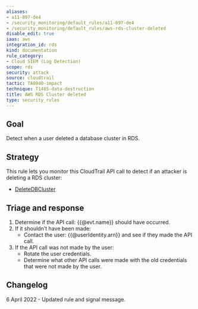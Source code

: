 ```yaml
---
aliases:
- a11-897-de4
- /security_monitoring/default_rules/a11-897-de4
- /security_monitoring/default_rules/aws-rds-cluster-deleted
disable_edit: true
iaas: aws
integration_id: rds
kind: documentation
rule_category:
- Cloud SIEM (Log Detection)
scope: rds
security: attack
source: cloudtrail
tactic: TA0040-impact
technique: T1485-data-destruction
title: AWS RDS Cluster deleted
type: security_rules
---
```


## Goal
Detect when a user deleted a database cluster in RDS.

## Strategy
This rule lets you monitor this CloudTrail API call to detect if an attacker is deleting a RDS cluster:

* [DeleteDBCluster][1]

## Triage and response
1. Determine if the API call: {{@evt.name}} should have occurred.
2. If it shouldn't have been made:
   * Contact the user: {{@userIdentity.arn}} and see if they made the API call.
3. If the API call was not made by the user:
   * Rotate the user credentials.
   * Determine what other API calls were made with the old credentials that were not made by the user.

## Changelog
6 April 2022 - Updated rule and signal message.

[1]: https://docs.aws.amazon.com/cli/latest/reference/rds/delete-db-cluster.html
